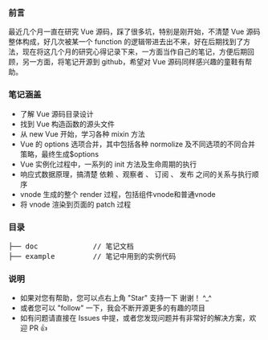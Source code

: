 ### 前言

最近几个月一直在研究 Vue 源码，踩了很多坑，特别是刚开始，不清楚 Vue 源码整体构成，好几次被某一个 function 的逻辑带进去出不来，好在后期找到了方法，现在将这几个月的研究心得记录下来，一方面当作自己的笔记，方便后期回顾，另一方面，将笔记开源到 github，希望对 Vue 源码同样感兴趣的童鞋有帮助。

### 笔记涵盖

- 了解 Vue 源码目录设计
- 找到 Vue 构造函数的源头文件
- 从 new Vue 开始，学习各种 mixin 方法
- Vue 的 options 选项合并，其中包括各种 normolize 及不同选项的不同合并策略，最终生成$options
- Vue 实例化过程中，一系列的 init 方法及生命周期的执行
- 响应式数据原理，搞清楚 依赖 、观察者 、 订阅 、 发布 之间的关系与执行顺序
- vnode 生成的整个 render 过程，包括组件vnode和普通vnode
- 将 vnode 渲染到页面的 patch 过程

### 目录

<pre>
├── doc			    // 笔记文档
├── example			// 笔记中用到的实例代码
</pre>

### 说明

- 如果对您有帮助，您可以点右上角 "Star" 支持一下 谢谢！ ^_^
- 或者您可以 "follow" 一下，我会不断开源更多的有趣的项目
- 如有问题请直接在 Issues 中提，或者您发现问题并有非常好的解决方案，欢迎 PR 👍
